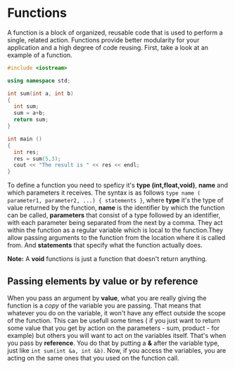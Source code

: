 # Functions

A function is a block of organized, reusable code that is used to perform a single, related action. Functions provide better modularity for your application and a high degree of code reusing. First, take a look at an example of a function.

```c++
#include <iostream>

using namespace std;

int sum(int a, int b)
{
  int sum;
  sum = a+b;
  return sum;
}

int main ()
{
  int res;
  res = sum(5,3);
  cout << "The result is " << res << endl;
}

```

To define a function you need to speficy it's **type (int,float,void)**, **name** and which parameters it receives. 
The syntax is as follows `type name ( parameter1, parameter2, ...) { statements }`, where **type** it's the type of value returned by the function, **name** is the identifier by which the function can be called, **parameters** that consist of a type followed by an identifier, with each parameter being separated from the next by a comma. They act within the function as a regular variable which is local to the function.They allow passing arguments to the function from the location where it is called from. And **statements** that specify what the function actually does.

**Note:** A **void** functions is just a function that doesn't return anything.
## Passing elements by value or by reference

When you pass an argument by **value**, what you are really giving the function is a *copy* of the variable you are passing. That means that whatever you do on the variable, it won't have any effect outside the scope of the function. This can be usefull some times ( if you just want to return some value that you get by action on the parameters - sum, product - for example) but others you will want to act on the variables itself. That's when you pass by **reference**. You do that by putting a **&** after the variable type, just like ```int sum(int &a, int &b)```. Now, if you access the variables, you are acting on the same ones that you used on the function call.
